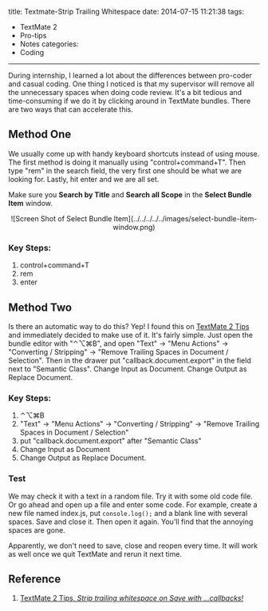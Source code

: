 title: Textmate-Strip Trailing Whitespace
date: 2014-07-15 11:21:38
tags:
  - TextMate 2
  - Pro-tips
  - Notes
categories:
  - Coding
---
During internship, I learned a lot about the differences between pro-coder and casual coding. One thing I noticed is that my supervisor will remove all the unnecessary spaces when doing code review. It's a bit tedious and time-consuming if we do it by clicking around in TextMate bundles. There are two ways that can accelerate this.

## Method One
We usually come up with handy keyboard shortcuts instead of using mouse. The first method is doing it manually using "control+command+T". Then type "rem" in the search field, the very first one should be what we are looking for. Lastly, hit enter and we are all set.

Make sure you **Search by Title** and **Search all Scope** in the **Select Bundle Item** window.
<center>![Screen Shot of Select Bundle Item](../../../../../images/select-bundle-item-window.png)</center>

### Key Steps:

1. control+command+T
2. rem
3. enter

## Method Two
Is there an automatic way to do this? Yep! I found this on [TextMate 2 Tips](http://tm2tips.tumblr.com/post/42657705618/strip-trailing-whitespace-on-save-with-callbacks) and immediately decided to make use of it. It's fairly simple. Just open the bundle editor with "⌃⌥⌘B", and open "Text" -> "Menu Actions" -> "Converting / Stripping" -> "Remove Trailing Spaces in Document / Selection". Then in the drawer put "callback.document.export" in the field next to "Semantic Class". Change Input as Document. Change Output as Replace Document.

### Key Steps:

1. ⌃⌥⌘B
2. "Text" -> "Menu Actions" -> "Converting / Stripping" -> "Remove Trailing Spaces in Document / Selection"
3. put "callback.document.export" after "Semantic Class"
4. Change Input as Document
5. Change Output as Replace Document.

### Test
We may check it with a text in a random file. Try it with some old code file. Or go ahead and open up a file and enter some code. For example, create a new file named index.js, put ``console.log();``  and a blank line with several spaces. Save and close it. Then open it again. You'll find that the annoying spaces are gone.

Apparently, we don't need to save, close and reopen every time. It will work as well once we quit TextMate and rerun it next time.

## Reference
1. [TextMate 2 Tips, *Strip trailing whitespace on Save with …callbacks!*](http://tm2tips.tumblr.com/post/42657705618/strip-trailing-whitespace-on-save-with-callbacks)
